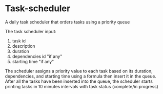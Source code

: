 # Task-scheduler

A daily task scheduler that orders tasks using a priority queue

The task scheduler input:
 1. task id
 2. description
 3. duration
 4. dependencies id "if any"
 5. starting time "if any"

The scheduler assigns a priority value to each task based on its duration, dependencies, and starting time using a formula then insert it in the queue.
After all the tasks have been inserted into the queue, the scheduler starts printing tasks in 10 minutes intervals with task status (complete/in progress)

